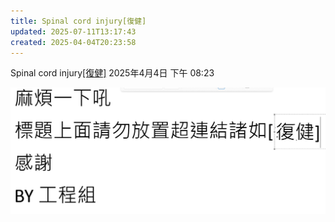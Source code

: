 ```yaml
---
title: Spinal cord injury[復健]
updated: 2025-07-11T13:17:43
created: 2025-04-04T20:23:58
---
```


Spinal cord injury[\[復健\]](onenote:#其他科&section-id={3DCF7DF0-1434-4FA1-852D-65472B53D59C}&page-id={B56D53F9-7258-4ACE-B5FE-69BE93677E88}&object-id={7CB0E948-E578-4DA4-9A17-BD790EFBEE01}&B&base-path=https://d.docs.live.net/56ce32fba64785ca/文件/國考中文醫學知識網站架設計畫/新的節%201.one)
2025年4月4日
下午 08:23

![image1](../../../resources/78a9e1123cc94277a1b7a47b020343b2.png)

